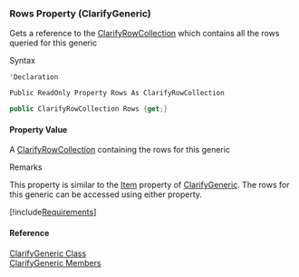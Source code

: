 ﻿### Rows Property (ClarifyGeneric)

Gets a reference to the [ClarifyRowCollection](fcSDK~FChoice.Foundation.Clarify.ClarifyRowCollection.md) which contains all the rows queried for this generic

Syntax

```vbnet
'Declaration

Public ReadOnly Property Rows As ClarifyRowCollection
```

```csharp
public ClarifyRowCollection Rows {get;}
```

#### Property Value

A [ClarifyRowCollection](fcSDK~FChoice.Foundation.Clarify.ClarifyRowCollection.md) containing the rows for this generic

Remarks

This property is similar to the [Item](fcSDK~FChoice.Foundation.Clarify.ClarifyGeneric~Item.md) property of [ClarifyGeneric](fcSDK~FChoice.Foundation.Clarify.ClarifyGeneric.md). The rows for this generic can be accessed using either property.

[!include[Requirements](../partials/requirements.md)]

#### Reference

[ClarifyGeneric Class](fcSDK~FChoice.Foundation.Clarify.ClarifyGeneric.md)  
[ClarifyGeneric Members](fcSDK~FChoice.Foundation.Clarify.ClarifyGeneric_members.md)